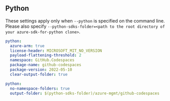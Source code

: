 ## Python

These settings apply only when `--python` is specified on the command line.
Please also specify `--python-sdks-folder=<path to the root directory of your azure-sdk-for-python clone>`.

```yaml $(python)
python:
  azure-arm: true
  license-header: MICROSOFT_MIT_NO_VERSION
  payload-flattening-threshold: 2
  namespace: GitHub.Codespaces
  package-name: github-codespaces
  package-version: 2022-05-10
  clear-output-folder: true
```

```yaml $(python)
python:
  no-namespace-folders: true
  output-folder: $(python-sdks-folder)/azure-mgmt/github-codespaces
```
